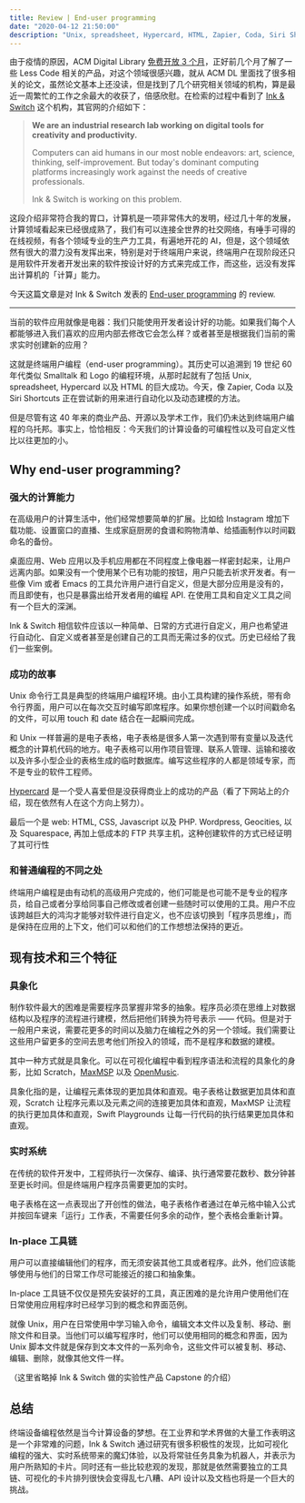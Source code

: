 ```yaml
---
title: Review | End-user programming
date: "2020-04-12 21:50:00"
description: "Unix, spreadsheet, Hypercard, HTML, Zapier, Coda, Siri Shortcuts"
---
```

由于疫情的原因，ACM Digital Library [免费开放 3 个月](https://www.acm.org/articles/bulletins/2020/march/dl-access-during-covid-19)，正好前几个月了解了一些 Less Code 相关的产品，对这个领域很感兴趣，就从 ACM DL 里面找了很多相关的论文，虽然论文基本上还没读，但是找到了几个研究相关领域的机构，算是最近一周繁忙的工作之余最大的收获了，倍感欣慰。在检索的过程中看到了 [Ink & Switch](https://www.inkandswitch.com) 这个机构，其官网的介绍如下：
> **We are an industrial research lab working on digital tools for creativity and productivity.**
> 
> Computers can aid humans in our most noble endeavors: art, science, thinking, self-improvement. But today's dominant computing platforms increasingly work against the needs of creative professionals.
>
> Ink & Switch is working on this problem.

这段介绍非常符合我的胃口，计算机是一项非常伟大的发明，经过几十年的发展，计算领域看起来已经很成熟了，我们有可以连接全世界的社交网络，有唾手可得的在线视频，有各个领域专业的生产力工具，有遍地开花的 AI，但是，这个领域依然有很大的潜力没有发挥出来，特别是对于终端用户来说，终端用户在现阶段还只是用软件开发者开发出来的软件按设计好的方式来完成工作，而这些，远没有发挥出计算机的「计算」能力。

今天这篇文章是对 Ink & Switch 发表的 [End-user programming](https://www.inkandswitch.com/end-user-programming.html) 的 review.

---

当前的软件应用就像是电器：我们只能使用开发者设计好的功能。如果我们每个人都能够进入我们喜欢的应用内部去修改它会怎么样？或者甚至是根据我们当前的需求实时创建新的应用？

这就是终端用户编程（end-user programming）。其历史可以追溯到 19 世纪 60 年代类似 Smalltalk 和 Logo 的编程环境，从那时起就有了包括 Unix, spreadsheet, Hypercard 以及 HTML 的巨大成功。今天，像 Zapier, Coda 以及 Siri Shortcuts 正在尝试新的用来进行自动化以及动态建模的方法。

但是尽管有这 40 年来的商业产品、开源以及学术工作，我们仍未达到终端用户编程的乌托邦。事实上，恰恰相反：今天我们的计算设备的可编程性以及可自定义性比以往更加的小。

## Why end-user programming?
### 强大的计算能力
在高级用户的计算生活中，他们经常想要简单的扩展。比如给 Instagram 增加下载功能、设置窗口的直播、生成家庭厨房的食谱和购物清单、给插画制作以时间戳命名的备份。

桌面应用、Web 应用以及手机应用都在不同程度上像电器一样密封起来，让用户远离内部。如果没有一个使用某个已有功能的按钮，用户只能去祈求开发者。有一些像 Vim 或者 Emacs 的工具允许用户进行自定义，但是大部分应用是没有的，而且即使有，也只是暴露出给开发者用的编程 API. 在使用工具和自定义工具之间有一个巨大的深渊。

Ink & Switch 相信软件应该以一种简单、日常的方式进行自定义，用户也希望进行自动化、自定义或者甚至是创建自己的工具而无需过多的仪式。历史已经给了我们一些案例。

### 成功的故事
Unix 命令行工具是典型的终端用户编程环境。由小工具构建的操作系统，带有命令行界面，用户可以在每次交互时编写即席程序。如果你想创建一个以时间戳命名的文件，可以用 touch 和 date 结合在一起瞬间完成。

和 Unix 一样普遍的是电子表格，电子表格是很多人第一次遇到带有变量以及迭代概念的计算机代码的地方。电子表格可以用作项目管理、联系人管理、运输和接收以及许多小型企业的表格生成的临时数据库。编写这些程序的人都是领域专家，而不是专业的软件工程师。

[Hypercard](https://hypercard.org) 是一个受人喜爱但是没获得商业上的成功的产品（看了下网站上的介绍，现在依然有人在这个方向上努力）。

最后一个是 web: HTML, CSS, Javascript 以及 PHP. Wordpress, Geocities, 以及 Squarespace, 再加上低成本的 FTP 共享主机，这种创建软件的方式已经证明了其可行性

### 和普通编程的不同之处
终端用户编程是由有动机的高级用户完成的，他们可能是也可能不是专业的程序员，给自己或者分享给同事自己修改或者创建一些随时可以使用的工具。用户不应该跨越巨大的鸿沟才能够对软件进行自定义，也不应该切换到「程序员思维」，而是保持在应用的上下文，他们可以和他们的工作想想法保持的更近。

## 现有技术和三个特征
### 具象化
制作软件最大的困难是需要程序员掌握非常多的抽象。程序员必须在思维上对数据结构以及程序的流程进行建模，然后把他们转换为符号表示 —— 代码。但是对于一般用户来说，需要花更多的时间以及脑力在编程之外的另一个领域。我们需要让这些用户留更多的空间去思考他们所投入的领域，而不是程序和数据的建模。

其中一种方式就是具象化。可以在可视化编程中看到程序语法和流程的具象化的身影，比如 Scratch，[MaxMSP](https://cycling74.com/products/max/) 以及 [OpenMusic](http://repmus.ircam.fr/openmusic/home).

具象化指的是，让编程元素体现的更加具体和直观。电子表格让数据更加具体和直观，Scratch 让程序元素以及元素之间的连接更加具体和直观，MaxMSP 让流程的执行更加具体和直观，Swift Playgrounds 让每一行代码的执行结果更加具体和直观。

### 实时系统
在传统的软件开发中，工程师执行一次保存、编译、执行通常要花数秒、数分钟甚至更长时间。但是终端用户程序员需要更加的实时。

电子表格在这一点表现出了开创性的做法，电子表格作者通过在单元格中输入公式并按回车键来「运行」工作表，不需要任何多余的动作，整个表格会重新计算。

### In-place 工具链
用户可以直接编辑他们的程序，而无须安装其他工具或者程序。此外，他们应该能够使用与他们的日常工作尽可能接近的接口和抽象集。

In-place 工具链不仅仅是预先安装好的工具，真正困难的是允许用户使用他们在日常使用应用程序时已经学习到的概念和界面范例。

就像 Unix，用户在日常使用中学习输入命令，编辑文本文件以及复制、移动、删除文件和目录。当他们可以编写程序时，他们可以使用相同的概念和界面，因为 Unix 脚本文件就是保存到文本文件的一系列命令，这些文件可以被复制、移动、编辑、删除，就像其他文件一样。

（这里省略掉 Ink & Switch 做的实验性产品 Capstone 的介绍）

## 总结
终端设备编程依然是当今计算设备的梦想。在工业界和学术界做的大量工作表明这是一个非常难的问题，Ink & Switch 通过研究有很多积极性的发现，比如可视化编程的强大、实时系统带来的魔幻体验，以及将常驻任务具象为机器人，并表示为用户所熟知的卡片。同时还有一些比较悲观的发现，那就是依然需要独立的工具链、可视化的卡片排列很快会变得乱七八糟、API 设计以及文档也将是一个巨大的挑战。